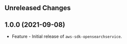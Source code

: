 Unreleased Changes
------------------

1.0.0 (2021-09-08)
------------------

* Feature - Initial release of `aws-sdk-opensearchservice`.

